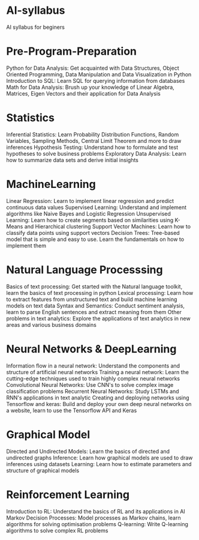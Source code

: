 # AI-syllabus
AI syllabus for beginers

# Pre-Program-Preparation
Python for Data Analysis: Get acquainted with Data Structures, Object Oriented Programming, Data Manipulation and Data Visualization in Python
Introduction to SQL: Learn SQL for querying information from databases
Math for Data Analysis: Brush up your knowledge of Linear Algebra, Matrices, Eigen Vectors and their application for Data Analysis

# Statistics
Inferential Statistics: Learn Probability Distribution Functions, Random Variables, Sampling Methods, Central Limit Theorem and more to draw inferences
Hypothesis Testing: Understand how to formulate and test hypotheses to solve business problems
Exploratory Data Analysis: Learn how to summarize data sets and derive initial insights

# MachineLearning
Linear Regression: Learn to implement linear regression and predict continuous data values
Supervised Learning: Understand and implement algorithms like Naive Bayes and Logistic Regression
Unsupervised Learning: Learn how to create segments based on similarities using K-Means and Hierarchical clustering
Support Vector Machines: Learn how to classify data points using support vectors
Decision Trees: Tree-based model that is simple and easy to use. Learn the fundamentals on how to implement them

# Natural Language Processsing
Basics of text processing: Get started with the Natural language toolkit, learn the basics of text processing in python
Lexical processing: Learn how to extract features from unstructured text and build machine learning models on text data
Syntax and Semantics: Conduct sentiment analysis, learn to parse English sentences and extract meaning from them
Other problems in text analytics: Explore the applications of text analytics in new areas and various business domains

# Neural Networks & DeepLearning
Information flow in a neural network: Understand the components and structure of artificial neural networks
Training a neural network: Learn the cutting-edge techniques used to train highly complex neural networks
Convolutional Neural Networks: Use CNN's to solve complex image classification problems
Recurrent Neural Networks: Study LSTMs and RNN's applications in text analytic
Creating and deploying networks using Tensorflow and keras: Build and deploy your own deep neural networks on a website, learn to use the Tensorflow API and Keras

# Graphical Model
Directed and Undirected Models: Learn the basics of directed and undirected graphs
Inference: Learn how graphical models are used to draw inferences using datasets
Learning: Learn how to estimate parameters and structure of graphical models

# Reinforcement Learning
Introduction to RL: Understand the basics of RL and its applications in AI
Markov Decision Processes: Model processes as Markov chains, learn algorithms for solving optimisation problems
Q-learning: Write Q-learning algorithms to solve complex RL problems
